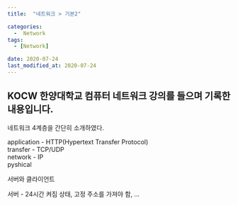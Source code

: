 ```yaml
---
title:  "네트워크 > 기본2" 

categories:
  -  Network
tags:
  - [Network]

date: 2020-07-24
last_modified_at: 2020-07-24
---
```


KOCW 한양대학교 컴퓨터 네트워크 강의를 들으며 기록한 내용입니다. 
---

네트워크 4계층을 간단히 소개하였다. 

application - HTTP(Hypertext Transfer Protocol)  
transfer - TCP/UDP  
network - IP  
pyshical  

서버와 클라이언트 

서버 - 24시간 켜짐 상태, 고정 주소를 가져야 함, ...